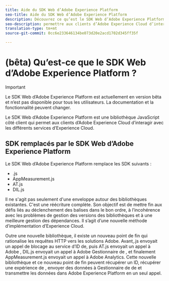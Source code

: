 ```yaml
---
title: Aide du SDK Web d’Adobe Experience Platform
seo-title: Aide du SDK Web d’Adobe Experience Platform
description: Découvrez ce qu’est le SDK Web d’Adobe Experience Platform et comment il peut être utilisé.
seo-description: permettre aux clients d’Adobe Experience Cloud d’interagir avec les différents services dans Experience Cloud
translation-type: tm+mt
source-git-commit: 0cc6e233646134be073d20e2acd1702d345ff35f

---
```



# (bêta) Qu’est-ce que le SDK Web d’Adobe Experience Platform ?

>[!IMPORTANT]
>
>Le SDK Web d’Adobe Experience Platform est actuellement en version bêta et n’est pas disponible pour tous les utilisateurs. La documentation et la fonctionnalité peuvent changer.

Le SDK Web d’Adobe Experience Platform est une bibliothèque JavaScript côté client qui permet aux clients d’Adobe Experience Cloud d’interagir avec les différents services d’Experience Cloud.

## SDK remplacés par le SDK Web d’Adobe Experience Platform

Le SDK Web d’Adobe Experience Platform remplace les SDK suivants :

* .js
* AppMeasurement.js
* AT.js
* DIL.js

Il ne s&#39;agit pas seulement d&#39;une enveloppe autour des bibliothèques existantes. C&#39;est une réécriture complète. Son objectif est de mettre fin aux défis liés au déclenchement des balises dans le bon ordre, à l’incohérence avec les problèmes de gestion des versions des bibliothèques et à une meilleure gestion des dépendances. Il s’agit d’une nouvelle méthode d’implémentation d’Experience Cloud.

Outre une nouvelle bibliothèque, il existe un nouveau point de fin qui rationalise les requêtes HTTP vers les solutions Adobe. Avant,.js envoyait un appel de blocage au service d’ID de, puis AT.js envoyait un appel à Adobe , DIL.js envoyait un appel à Adobe  Gestionnaire de , et finalement AppMeasurement.js envoyait un appel à Adobe Analytics. Cette nouvelle bibliothèque et ce nouveau point de fin peuvent récupérer un ID, récupérer une expérience de , envoyer des données à  Gestionnaire de  de et transmettre les données dans Adobe Experience Platform en un seul appel.
